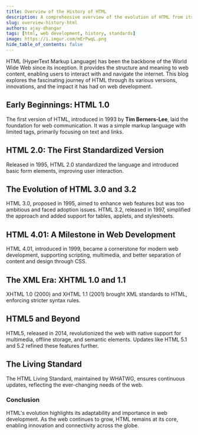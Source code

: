 ```yaml
---
title: Overview of the History of HTML
description: A comprehensive overview of the evolution of HTML from its inception to the modern web.
slug: overview-history-html
authors: ajay-dhangar
tags: [html, web development, history, standards]
image: https://i.imgur.com/mErPwqL.png
hide_table_of_contents: false
---
```


HTML (HyperText Markup Language) has been the backbone of the World Wide Web since its inception. It provides the structure and meaning to web content, enabling users to interact with and navigate the internet. This blog explores the fascinating journey of HTML through its various versions, innovations, and the impact it has had on web development.

<!-- truncate -->

## Early Beginnings: HTML 1.0

The first version of HTML, introduced in 1993 by **Tim Berners-Lee**, laid the foundation for web communication. It was a simple markup language with limited tags, primarily focusing on text and links.

## HTML 2.0: The First Standardized Version

Released in 1995, HTML 2.0 standardized the language and introduced basic form elements, improving user interaction.

## The Evolution of HTML 3.0 and 3.2

HTML 3.0, proposed in 1995, aimed to enhance web features but was too ambitious and faced adoption issues. HTML 3.2, released in 1997, simplified the approach and added support for tables, applets, and stylesheets.

## HTML 4.01: A Milestone in Web Development

HTML 4.01, introduced in 1999, became a cornerstone for modern web development, supporting scripting, multimedia, and better separation of content and design through CSS.

## The XML Era: XHTML 1.0 and 1.1

XHTML 1.0 (2000) and XHTML 1.1 (2001) brought XML standards to HTML, enforcing stricter syntax rules.

## HTML5 and Beyond

HTML5, released in 2014, revolutionized the web with native support for multimedia, offline storage, and semantic elements. Updates like HTML 5.1 and 5.2 refined these features further.

## The Living Standard

The HTML Living Standard, maintained by WHATWG, ensures continuous updates, reflecting the ever-changing needs of the web.

### Conclusion

HTML's evolution highlights its adaptability and importance in web development. As the web continues to grow, HTML remains at its core, enabling innovation and connectivity across the globe.